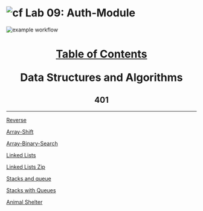 # ![cf](https://i.imgur.com/7v5ASc8.png) Lab 09: Auth-Module

![example workflow](https://github.com/S2Mackinley/data-structures-and-algorithms/actions/workflows/javascript-tests.yml/badge.svg)

<h1 align="center">

<u>Table of Contents</u>

Data Structures and Algorithms

</h1>

<h2 align="center">
  401
</h2>

---

[Reverse](./javascript/codechallenges/arrayShift)

[Array-Shift](./javascript/codechallenges/arrayShift)

[Array-Binary-Search](./javascript/codechallenges/arrayShift)

[Linked Lists](./javascript/linked-list)

[Linked Lists Zip](./javascript/llZip)

[Stacks and queue](./javascript/stacks)

[Stacks with Queues](./javascript/with?)

[Animal Shelter](./javascript/with?)
